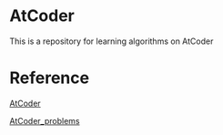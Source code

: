 # AtCoder

This is a repository for learning algorithms on AtCoder



# Reference

[AtCoder](https://atcoder.jp/?lang=ja)

[AtCoder_problems](https://kenkoooo.com/atcoder/#/table/xeki)

